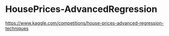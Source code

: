 # HousePrices-AdvancedRegression
https://www.kaggle.com/competitions/house-prices-advanced-regression-techniques
